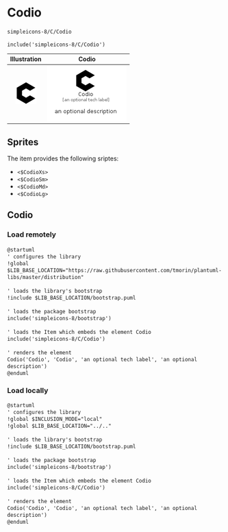# Codio


```text
simpleicons-8/C/Codio
```

```text
include('simpleicons-8/C/Codio')
```



| Illustration | Codio |
| :---: | :---: |
| ![illustration for Illustration](../../simpleicons-8/C/Codio.png) | ![illustration for Codio](../../simpleicons-8/C/Codio.Local.png) |



## Sprites
The item provides the following sriptes:

- `<$CodioXs>`
- `<$CodioSm>`
- `<$CodioMd>`
- `<$CodioLg>`





## Codio

### Load remotely
```plantuml
@startuml
' configures the library
!global $LIB_BASE_LOCATION="https://raw.githubusercontent.com/tmorin/plantuml-libs/master/distribution"

' loads the library's bootstrap
!include $LIB_BASE_LOCATION/bootstrap.puml

' loads the package bootstrap
include('simpleicons-8/bootstrap')

' loads the Item which embeds the element Codio
include('simpleicons-8/C/Codio')

' renders the element
Codio('Codio', 'Codio', 'an optional tech label', 'an optional description')
@enduml
```

### Load locally
```plantuml
@startuml
' configures the library
!global $INCLUSION_MODE="local"
!global $LIB_BASE_LOCATION="../.."

' loads the library's bootstrap
!include $LIB_BASE_LOCATION/bootstrap.puml

' loads the package bootstrap
include('simpleicons-8/bootstrap')

' loads the Item which embeds the element Codio
include('simpleicons-8/C/Codio')

' renders the element
Codio('Codio', 'Codio', 'an optional tech label', 'an optional description')
@enduml
```

